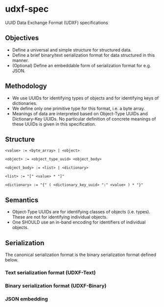 # udxf-spec
UUID Data Exchange Format (UDXF) specifications

## Objectives

- Define a universal and simple structure for structured data.
- Define a brief binary/text serialization format for data structured in this manner.
- (Optional) Define an embeddable form of serialization format for e.g. JSON.

## Methodology

- We use UUIDs for identifying types of objects and for identifying keys of dictionaries.
- We define only one primitive type for this format, i.e. a byte array.
- Meanings of data are interpreted based on Object-Type UUIDs and Dictionary-Key UUIDs. No particular definition of concrete meanings of these UUIDs is given in this specification.

## Structure

```
<value> := <byte_array> | <object>

<object> := <object_type_uuid> <object_body>

<object_body> := <list> | <dictionary>

<list> := "[" <value> * "]"

<dictionary> := "{" ( <dictionary_key_uuid> ":" <value> ) * "}"
```

## Semantics

- Object-Type UUIDs are for identifying classes of objects (i.e. types). These are not for identifying individual objects.
- One SHOULD use an in-band encoding for identifiers of individual objects.

## Serialization

The canonical serialization format is the binary serialization format defined below.

### Text serialization format (UDXF-Text)

### Binary serialization format (UDXF-Binary)

### JSON embedding

